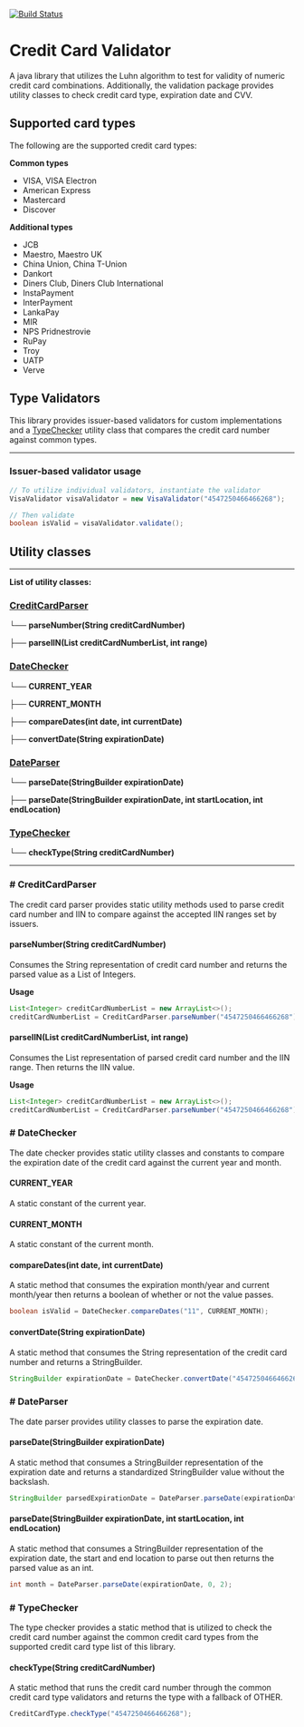 [![Build Status](https://travis-ci.org/aadams26/creditcardvalidator.svg?branch=master)](https://travis-ci.org/aadams26/creditcardvalidator.svg?branch=master)

# Credit Card Validator

A java library that utilizes the Luhn algorithm to test for validity of 
numeric credit card combinations. Additionally, the validation package 
provides utility classes to check credit card type, expiration date and 
CVV.

## Supported card types
The following are the supported credit card types:

**Common types**
* VISA, VISA Electron
* American Express
* Mastercard
* Discover

**Additional types**
* JCB
* Maestro, Maestro UK
* China Union, China T-Union
* Dankort
* Diners Club, Diners Club International
* InstaPayment
* InterPayment
* LankaPay
* MIR
* NPS Pridnestrovie
* RuPay
* Troy
* UATP
* Verve

## Type Validators
This library provides issuer-based validators for custom implementations 
and a [TypeChecker](#-TypeChecker) utility class that compares the credit card number against 
common types.
***
### Issuer-based validator usage
```java
// To utilize individual validators, instantiate the validator
VisaValidator visaValidator = new VisaValidator("4547250466466268");

// Then validate
boolean isValid = visaValidator.validate();
```

## Utility classes
***
**List of utility classes:**

### [CreditCardParser](#-CreditCardParser)

└── **parseNumber(String creditCardNumber)**

├── **parseIIN(List<Integer> creditCardNumberList, int range)**

### [DateChecker](#-DateChecker)

└── **CURRENT_YEAR**

├── **CURRENT_MONTH**

├── **compareDates(int date, int currentDate)**

├── **convertDate(String expirationDate)**

### [DateParser](#-DateParser)

└── **parseDate(StringBuilder expirationDate)**

├── **parseDate(StringBuilder expirationDate, int startLocation, int endLocation)**

### [TypeChecker](#-TypeChecker)

└── **checkType(String creditCardNumber)**
***

### # CreditCardParser
The credit card parser provides static utility methods used 
to parse credit card number and IIN to compare against the 
accepted IIN ranges set by issuers.

#### parseNumber(String creditCardNumber)
Consumes the String representation of credit card number and 
returns the parsed value as a List of Integers.

**Usage**
```java
List<Integer> creditCardNumberList = new ArrayList<>();
creditCardNumberList = CreditCardParser.parseNumber("4547250466466268");
```

#### parseIIN(List<Integer> creditCardNumberList, int range)
Consumes the List representation of parsed credit card number 
and the IIN range. Then returns the IIN value.

**Usage**
```java
List<Integer> creditCardNumberList = new ArrayList<>();
creditCardNumberList = CreditCardParser.parseNumber("4547250466466268");
```

### # DateChecker
The date checker provides static utility classes and constants to 
compare the expiration date of the credit card against the current 
year and month.

#### CURRENT_YEAR
A static constant of the current year.

#### CURRENT_MONTH
A static constant of the current month.

#### compareDates(int date, int currentDate)
A static method that consumes the expiration month/year and current 
month/year then returns a boolean of whether or not the value passes.
```java
boolean isValid = DateChecker.compareDates("11", CURRENT_MONTH);
```

#### convertDate(String expirationDate)
A static method that consumes the String representation of the credit
card number and returns a StringBuilder.
```java
StringBuilder expirationDate = DateChecker.convertDate("4547250466466268");
```

### # DateParser
The date parser provides utility classes to parse the expiration date.

#### parseDate(StringBuilder expirationDate)
A static method that consumes a StringBuilder representation of the expiration 
date and returns a standardized StringBuilder value without the backslash.
```java
StringBuilder parsedExpirationDate = DateParser.parseDate(expirationDate);
```

#### parseDate(StringBuilder expirationDate, int startLocation, int endLocation)
A static method that consumes a StringBuilder representation of the expiration 
date, the start and end location to parse out then returns the parsed value as an int.
```java
int month = DateParser.parseDate(expirationDate, 0, 2);
```

### # TypeChecker
The type checker provides a static method that is utilized to check the credit card
number against the common credit card types from the supported credit card type list
of this library.

#### checkType(String creditCardNumber)
A static method that runs the credit card number through the common credit card
type validators and returns the type with a fallback of OTHER.
```java
CreditCardType.checkType("4547250466466268");
```